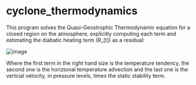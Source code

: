 # cyclone_thermodynamics

This program solves the Quasi-Geostrophic Thermodynamic equation for a closed region on the atmosphere, explicitly computing each term and estimating the diabatic heating term (R_[t]) as a residual:

![image](https://user-images.githubusercontent.com/56005607/214878079-a359b897-2388-4197-bd95-3a0d0038ceda.png)

Where the first term in the right hand size is the temperature tendency, the second one is the horiztonal temperature advection and the last one is the vertcial velocity, in pressure levels, times the static stability term.
